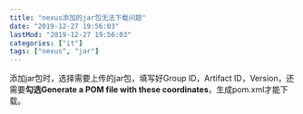 ```yaml
---
title: "nexus添加的jar包无法下载问题"
date: "2019-12-27 19:56:03"
lastMod: "2019-12-27 19:56:03"
categories: ["it"]
tags: ["nexus", "jar"]
---
```


添加jar包时，选择需要上传的jar包，填写好Group ID，Artifact ID，Version，还需要**勾选Generate a POM file with these coordinates**，生成pom.xml才能下载。